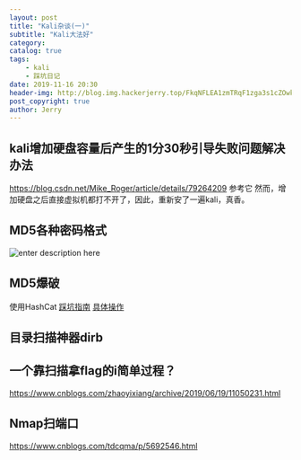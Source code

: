 ```yaml
---
layout: post
title: "Kali杂谈(一)"
subtitle: "Kali大法好"
category: 
catalog: true
tags: 
    - kali
    - 踩坑日记
date: 2019-11-16 20:30
header-img: http://blog.img.hackerjerry.top/FkqNFLEA1zmTRqF1zga3s1cZOwkv
post_copyright: true
author: Jerry
---
```



## kali增加硬盘容量后产生的1分30秒引导失败问题解决办法
https://blog.csdn.net/Mike_Roger/article/details/79264209 参考它
然而，增加硬盘之后直接虚拟机都打不开了，因此，重新安了一遍kali，真香。


## MD5各种密码格式
![enter description here](http://blog.img.hackerjerry.top/2019-11-16_20-10-43_的屏幕截图.png)

## MD5爆破
使用HashCat
[踩坑指南](http://www.tiaozhanziwo.com/archives/1087.html)
[具体操作](https://blog.csdn.net/SHIGUANGTUJING/article/details/90074614)

## 目录扫描神器dirb

## 一个靠扫描拿flag的i简单过程？
https://www.cnblogs.com/zhaoyixiang/archive/2019/06/19/11050231.html

## Nmap扫端口

https://www.cnblogs.com/tdcqma/p/5692546.html